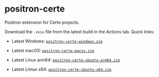 # positron-certe

Positron extension for Certe projects.

Download the `.vsix` file from the latest build in the Actions tab. Quick links:

-   Latest Windows: [`positron-certe-windows.zip`](https://nightly.link/certe-medical-epidemiology/positron-certe/workflows/build.yaml/main/positron-certe-windows.zip%3E)

-   Latest macOS: [`positron-certe-macos.zip`](https://nightly.link/certe-medical-epidemiology/positron-certe/workflows/build.yaml/main/positron-certe-macos.zip%3E)

-   Latest Linux arm64: [`positron-certe-ubuntu-arm64.zip`](https://nightly.link/certe-medical-epidemiology/positron-certe/workflows/build.yaml/main/positron-certe-ubuntu-arm64.zip%3E)

-   Latest Limux x64: [`positron-certe-ubuntu-x64.zip`](https://nightly.link/certe-medical-epidemiology/positron-certe/workflows/build.yaml/main/positron-certe-ubuntu-x64.zip%3E)